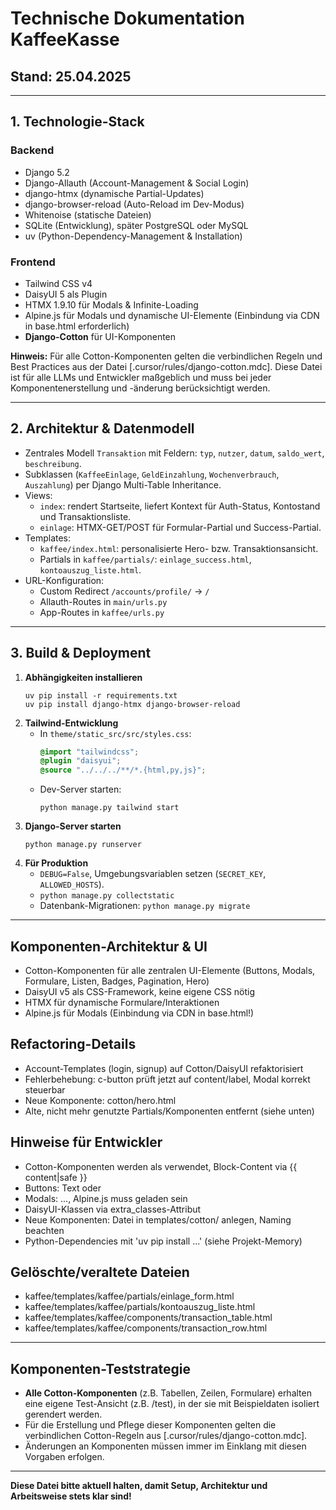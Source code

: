 # Technische Dokumentation KaffeeKasse

## Stand: 25.04.2025

---

## 1. Technologie-Stack

### Backend
- Django 5.2
- Django-Allauth (Account-Management & Social Login)
- django-htmx (dynamische Partial-Updates)
- django-browser-reload (Auto-Reload im Dev-Modus)
- Whitenoise (statische Dateien)
- SQLite (Entwicklung), später PostgreSQL oder MySQL
- uv (Python-Dependency-Management & Installation)

### Frontend
- Tailwind CSS v4
- DaisyUI 5 als Plugin
- HTMX 1.9.10 für Modals & Infinite-Loading
- Alpine.js für Modals und dynamische UI-Elemente (Einbindung via CDN in base.html erforderlich)
- **Django-Cotton** für UI-Komponenten

**Hinweis:** Für alle Cotton-Komponenten gelten die verbindlichen Regeln und Best Practices aus der Datei [.cursor/rules/django-cotton.mdc]. Diese Datei ist für alle LLMs und Entwickler maßgeblich und muss bei jeder Komponentenerstellung und -änderung berücksichtigt werden.

---

## 2. Architektur & Datenmodell

- Zentrales Modell `Transaktion` mit Feldern: `typ`, `nutzer`, `datum`, `saldo_wert`, `beschreibung`.
- Subklassen (`KaffeeEinlage`, `GeldEinzahlung`, `Wochenverbrauch`, `Auszahlung`) per Django Multi-Table Inheritance.
- Views:
  - `index`: rendert Startseite, liefert Kontext für Auth-Status, Kontostand und Transaktionsliste.
  - `einlage`: HTMX-GET/POST für Formular-Partial und Success-Partial.
- Templates:
  - `kaffee/index.html`: personalisierte Hero- bzw. Transaktionsansicht.
  - Partials in `kaffee/partials/`: `einlage_success.html`, `kontoauszug_liste.html`.
- URL-Konfiguration:
  - Custom Redirect `/accounts/profile/` → `/`
  - Allauth-Routes in `main/urls.py`
  - App-Routes in `kaffee/urls.py`

---

## 3. Build & Deployment

1. **Abhängigkeiten installieren**
   ```pwsh
   uv pip install -r requirements.txt
   uv pip install django-htmx django-browser-reload
   ```
2. **Tailwind-Entwicklung**
   - In `theme/static_src/src/styles.css`:
     ```css
     @import "tailwindcss";
     @plugin "daisyui";
     @source "../../../**/*.{html,py,js}";
     ```
   - Dev-Server starten:
     ```pwsh
     python manage.py tailwind start
     ```
3. **Django-Server starten**
   ```pwsh
   python manage.py runserver
   ```
4. **Für Produktion**
   - `DEBUG=False`, Umgebungsvariablen setzen (`SECRET_KEY`, `ALLOWED_HOSTS`).
   - `python manage.py collectstatic`
   - Datenbank-Migrationen: `python manage.py migrate`

---

## Komponenten-Architektur & UI

- Cotton-Komponenten für alle zentralen UI-Elemente (Buttons, Modals, Formulare, Listen, Badges, Pagination, Hero)
- DaisyUI v5 als CSS-Framework, keine eigene CSS nötig
- HTMX für dynamische Formulare/Interaktionen
- Alpine.js für Modals (Einbindung via CDN in base.html!)

## Refactoring-Details

- Account-Templates (login, signup) auf Cotton/DaisyUI refaktorisiert
- Fehlerbehebung: c-button prüft jetzt auf content/label, Modal korrekt steuerbar
- Neue Komponente: cotton/hero.html
- Alte, nicht mehr genutzte Partials/Komponenten entfernt (siehe unten)

## Hinweise für Entwickler

- Cotton-Komponenten werden als <c-xyz> verwendet, Block-Content via {{ content|safe }}
- Buttons: <c-button>Text</c-button> oder <c-button label="Text" />
- Modals: <c-modal open=true>...</c-modal>, Alpine.js muss geladen sein
- DaisyUI-Klassen via extra_classes-Attribut
- Neue Komponenten: Datei in templates/cotton/ anlegen, Naming beachten
- Python-Dependencies mit 'uv pip install ...' (siehe Projekt-Memory)

## Gelöschte/veraltete Dateien

- kaffee/templates/kaffee/partials/einlage_form.html
- kaffee/templates/kaffee/partials/kontoauszug_liste.html
- kaffee/templates/kaffee/components/transaction_table.html
- kaffee/templates/kaffee/components/transaction_row.html

---

## Komponenten-Teststrategie

- **Alle Cotton-Komponenten** (z.B. Tabellen, Zeilen, Formulare) erhalten eine eigene Test-Ansicht (z.B. /test), in der sie mit Beispieldaten isoliert gerendert werden.
- Für die Erstellung und Pflege dieser Komponenten gelten die verbindlichen Cotton-Regeln aus [.cursor/rules/django-cotton.mdc].
- Änderungen an Komponenten müssen immer im Einklang mit diesen Vorgaben erfolgen.

---

**Diese Datei bitte aktuell halten, damit Setup, Architektur und Arbeitsweise stets klar sind!**
